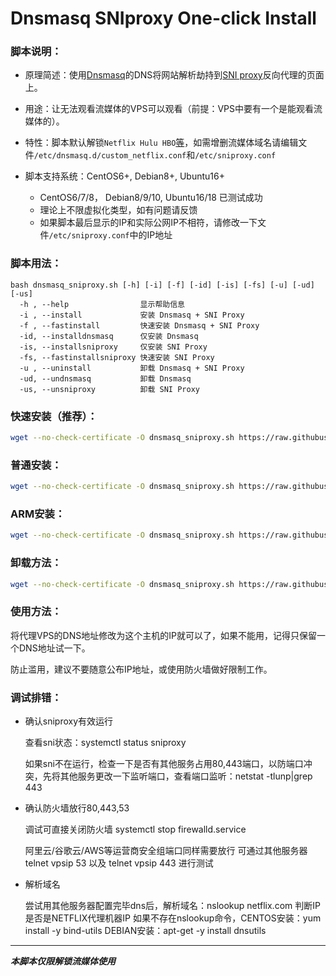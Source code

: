 # Dnsmasq SNIproxy One-click Install

### 脚本说明：

* 原理简述：使用[Dnsmasq](http://thekelleys.org.uk/dnsmasq/doc.html)的DNS将网站解析劫持到[SNI proxy](https://github.com/dlundquist/sniproxy)反向代理的页面上。

* 用途：让无法观看流媒体的VPS可以观看（前提：VPS中要有一个是能观看流媒体的）。

* 特性：脚本默认解锁`Netflix Hulu HBO`[等](https://github.com/myxuchangbin/dnsmasq_sniproxy_install/blob/master/proxy-domains.txt)，如需增删流媒体域名请编辑文件`/etc/dnsmasq.d/custom_netflix.conf`和`/etc/sniproxy.conf`

* 脚本支持系统：CentOS6+, Debian8+, Ubuntu16+
    * CentOS6/7/8， Debian8/9/10, Ubuntu16/18 已测试成功
    * 理论上不限虚拟化类型，如有问题请反馈
    * 如果脚本最后显示的IP和实际公网IP不相符，请修改一下文件`/etc/sniproxy.conf`中的IP地址

### 脚本用法：

    bash dnsmasq_sniproxy.sh [-h] [-i] [-f] [-id] [-is] [-fs] [-u] [-ud] [-us]
      -h , --help                显示帮助信息
      -i , --install             安装 Dnsmasq + SNI Proxy
      -f , --fastinstall         快速安装 Dnsmasq + SNI Proxy
      -id, --installdnsmasq      仅安装 Dnsmasq
      -is, --installsniproxy     仅安装 SNI Proxy
      -fs, --fastinstallsniproxy 快速安装 SNI Proxy
      -u , --uninstall           卸载 Dnsmasq + SNI Proxy
      -ud, --undnsmasq           卸载 Dnsmasq
      -us, --unsniproxy          卸载 SNI Proxy

### 快速安装（推荐）：
``` Bash
wget --no-check-certificate -O dnsmasq_sniproxy.sh https://raw.githubusercontent.com/myxuchangbin/dnsmasq_sniproxy_install/master/dnsmasq_sniproxy.sh && bash dnsmasq_sniproxy.sh -f
```

### 普通安装：
``` Bash
wget --no-check-certificate -O dnsmasq_sniproxy.sh https://raw.githubusercontent.com/myxuchangbin/dnsmasq_sniproxy_install/master/dnsmasq_sniproxy.sh && bash dnsmasq_sniproxy.sh -i
```

### ARM安装：
``` Bash
wget --no-check-certificate -O dnsmasq_sniproxy.sh https://raw.githubusercontent.com/myxuchangbin/dnsmasq_sniproxy_install/master/dnsmasq_sniproxy.sh && bash dnsmasq_sniproxy_arm.sh -i
```

### 卸载方法：
``` Bash
wget --no-check-certificate -O dnsmasq_sniproxy.sh https://raw.githubusercontent.com/myxuchangbin/dnsmasq_sniproxy_install/master/dnsmasq_sniproxy.sh && bash dnsmasq_sniproxy.sh -u
```

### 使用方法：
将代理VPS的DNS地址修改为这个主机的IP就可以了，如果不能用，记得只保留一个DNS地址试一下。

防止滥用，建议不要随意公布IP地址，或使用防火墙做好限制工作。

### 调试排错：
- 确认sniproxy有效运行

  查看sni状态：systemctl status sniproxy

  如果sni不在运行，检查一下是否有其他服务占用80,443端口，以防端口冲突，先将其他服务更改一下监听端口，查看端口监听：netstat -tlunp|grep 443

- 确认防火墙放行80,443,53

  调试可直接关闭防火墙 systemctl stop firewalld.service

  阿里云/谷歌云/AWS等运营商安全组端口同样需要放行
  可通过其他服务器 telnet vpsip 53 以及 telnet vpsip 443 进行测试

- 解析域名

  尝试用其他服务器配置完毕dns后，解析域名：nslookup netflix.com 判断IP是否是NETFLIX代理机器IP
  如果不存在nslookup命令，CENTOS安装：yum install -y bind-utils DEBIAN安装：apt-get -y install dnsutils

---

___本脚本仅限解锁流媒体使用___
